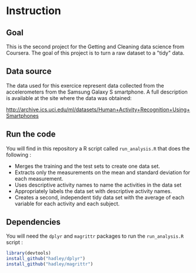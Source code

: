 
# Instruction

## Goal

This is the second project for the Getting and Cleaning data science from Coursera.
The goal of this project is to turn a raw dataset to a "tidy" data.

## Data source

The data used for this exercice represent data collected from the accelerometers from the Samsung Galaxy S smartphone. 
A full description is available at the site where the data was obtained: 

<http://archive.ics.uci.edu/ml/datasets/Human+Activity+Recognition+Using+Smartphones> 

## Run the code

You will find in this repository a R script called `run_analysis.R` that does the following : 
-   Merges the training and the test sets to create one data set.
-   Extracts only the measurements on the mean and standard deviation for each measurement.
-   Uses descriptive activity names to name the activities in the data set
-   Appropriately labels the data set with descriptive activity names.
-   Creates a second, independent tidy data set with the average of each variable for each activity and each subject.

## Dependencies

You will need the `dplyr` and `magrittr` packages to run the `run_analysis.R` script :

```R
library(devtools)
install_github("hadley/dplyr")
install_github("hadley/magrittr")
```
